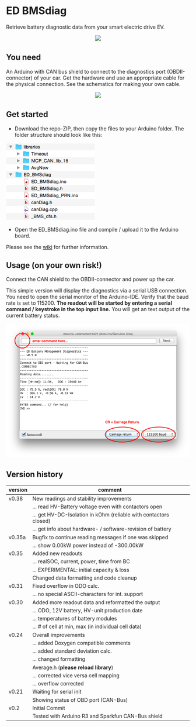 # ED BMSdiag
Retrieve battery diagnostic data from your smart electric drive EV.

 <p align="center">
 <img  src="https://raw.githubusercontent.com/MyLab-odyssey/ED_BMSdiag/master/pictures/ED_BMSdiag_example_data.png" />
 <p/>

## You need
An Arduino with CAN bus shield to connect to the diagnostics port (OBDII-connector) of your car. Get the hardware and use an appropriate cable for the physical connection. See the schematics for making your own cable.

<p align="center">
<img  src="https://raw.githubusercontent.com/MyLab-odyssey/ED_BMSdiag/master/pictures/Arduino%26CANbusShield.jpg" width="640"/>
<p/>

## Get started
* Download the repo-ZIP, then copy the files to your Arduino folder. The folder structure should look like this:
<p align="left">
<img  src="https://github.com/MyLab-odyssey/ED_BMSdiag/raw/master/pictures/Arduino_folder_structure.png" /><p/>

* Open the ED_BMSdiag.ino file and compile / upload it to the Arduino board.

Please see the [wiki](https://github.com/MyLab-odyssey/ED_BMSdiag/wiki) for further information.

## Usage (on your own risk!)
Connect the CAN shield to the OBDII-connector and power up the car.

This simple version will display the diagnostics via a serial USB connection. You need to open the serial monitor of the Arduino-IDE. Verify that the baud rate is set to 115200. **The readout will be started by entering a serial command / keystroke in the top input line.** You will get an text output of the current battery status.
<p align="center">
<img  src="https://raw.githubusercontent.com/MyLab-odyssey/ED_BMSdiag/master/pictures/Arduino%20-IDE_serial_monitor.png" />
<p/>

## Version history
version  | comment
-------- | --------
v0.38    | New readings and stability improvements
         | ... read HV-Battery voltage even with contactors open
         | ... get HV-DC-Isolation in kOhm (reliable with contactors closed)
         | ... get info about hardware- / software-revision of battery
v0.35a   | Bugfix to continue reading messages if one was skipped
         | ... show 0.00kW power instead of -300.00kW
v0.35    | Added new readouts
         | ... realSOC, current, power, time from BC
         | ... EXPERIMENTAL: initial capacity & loss
         | Changed data formatting and code cleanup
v0.31    | Fixed overflow in ODO calc.
         | ... no special ASCII-characters for int. support
v0.30    | Added more readout data and reformatted the output
         | ... ODO, 12V battery, HV-unit production date
         | ... temperatures of battery modules
         | ... # of cell at min, max (in individual cell data)
v0.24    | Overall improvements
         | ... added Doxygen compatible comments
         | ... added standard deviation calc.
         | ... changed formatting
         | Average.h (**please reload library**)
         | ... corrected vice versa cell mapping
         | ... overflow corrected
v0.21    | Waiting for serial init
         | Showing status of OBD port (CAN-Bus)
v0.2     | Initial Commit
         | Tested with Arduino R3 and Sparkfun CAN-Bus shield
